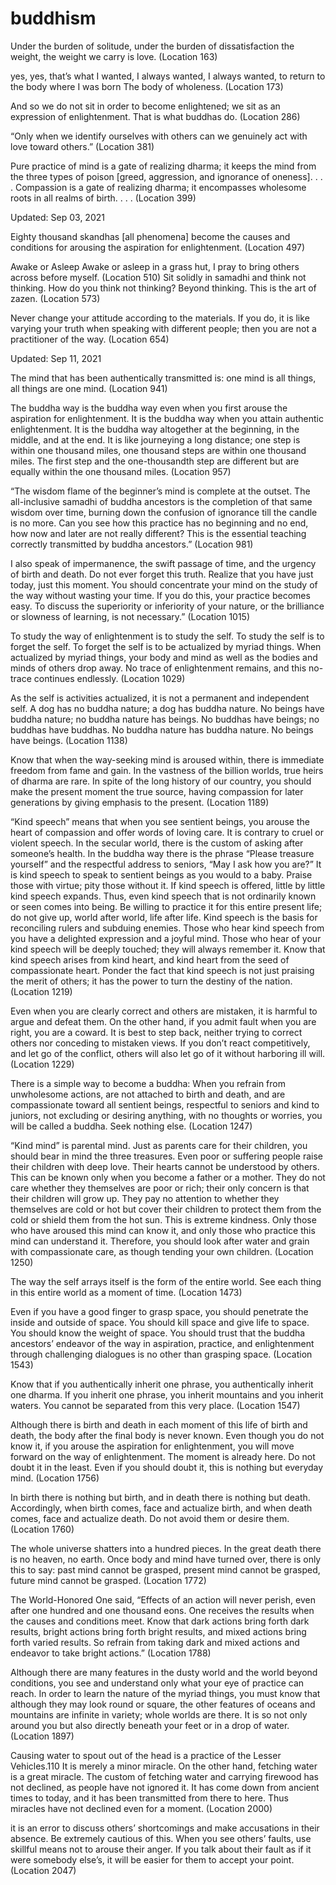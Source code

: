 # buddhism

Under the burden of solitude, under the burden of dissatisfaction the weight, the weight we carry is love. (Location 163)

yes, yes, that’s what I wanted, I always wanted, I always wanted, to return to the body where I was born The body of wholeness. (Location 173)

And so we do not sit in order to become enlightened; we sit as an expression of enlightenment. That is what buddhas do. (Location 286)

“Only when we identify ourselves with others can we genuinely act with love toward others.” (Location 381)

Pure practice of mind is a gate of realizing dharma; it keeps the mind from the three types of poison [greed, aggression, and ignorance of oneness]. . . . Compassion is a gate of realizing dharma; it encompasses wholesome roots in all realms of birth. . . . (Location 399)

Updated: Sep 03, 2021

Eighty thousand skandhas [all phenomena] become the causes and conditions for arousing the aspiration for enlightenment. (Location 497)

Awake or Asleep Awake or asleep in a grass hut, I pray to bring others across before myself. (Location 510)
Sit solidly in samadhi and think not thinking. How do you think not thinking? Beyond thinking. This is the art of zazen. (Location 573)

Never change your attitude according to the materials. If you do, it is like varying your truth when speaking with different people; then you are not a practitioner of the way. (Location 654)

Updated: Sep 11, 2021

The mind that has been authentically transmitted is: one mind is all things, all things are one mind. (Location 941)

The buddha way is the buddha way even when you first arouse the aspiration for enlightenment. It is the buddha way when you attain authentic enlightenment. It is the buddha way altogether at the beginning, in the middle, and at the end. It is like journeying a long distance; one step is within one thousand miles, one thousand steps are within one thousand miles. The first step and the one-thousandth step are different but are equally within the one thousand miles. (Location 957)

“The wisdom flame of the beginner’s mind is complete at the outset. The all-inclusive samadhi of buddha ancestors is the completion of that same wisdom over time, burning down the confusion of ignorance till the candle is no more. Can you see how this practice has no beginning and no end, how now and later are not really different? This is the essential teaching correctly transmitted by buddha ancestors.” (Location 981)

I also speak of impermanence, the swift passage of time, and the urgency of birth and death. Do not ever forget this truth. Realize that you have just today, just this moment. You should concentrate your mind on the study of the way without wasting your time. If you do this, your practice becomes easy. To discuss the superiority or inferiority of your nature, or the brilliance or slowness of learning, is not necessary.” (Location 1015)

To study the way of enlightenment is to study the self. To study the self is to forget the self. To forget the self is to be actualized by myriad things. When actualized by myriad things, your body and mind as well as the bodies and minds of others drop away. No trace of enlightenment remains, and this no-trace continues endlessly. (Location 1029)

As the self is activities actualized, it is not a permanent and independent self. A dog has no buddha nature; a dog has buddha nature. No beings have buddha nature; no buddha nature has beings. No buddhas have beings; no buddhas have buddhas. No buddha nature has buddha nature. No beings have beings. (Location 1138)

Know that when the way-seeking mind is aroused within, there is immediate freedom from fame and gain. In the vastness of the billion worlds, true heirs of dharma are rare. In spite of the long history of our country, you should make the present moment the true source, having compassion for later generations by giving emphasis to the present. (Location 1189)

“Kind speech” means that when you see sentient beings, you arouse the heart of compassion and offer words of loving care. It is contrary to cruel or violent speech. In the secular world, there is the custom of asking after someone’s health. In the buddha way there is the phrase “Please treasure yourself” and the respectful address to seniors, “May I ask how you are?” It is kind speech to speak to sentient beings as you would to a baby. Praise those with virtue; pity those without it. If kind speech is offered, little by little kind speech expands. Thus, even kind speech that is not ordinarily known or seen comes into being. Be willing to practice it for this entire present life; do not give up, world after world, life after life. Kind speech is the basis for reconciling rulers and subduing enemies. Those who hear kind speech from you have a delighted expression and a joyful mind. Those who hear of your kind speech will be deeply touched; they will always remember it. Know that kind speech arises from kind heart, and kind heart from the seed of compassionate heart. Ponder the fact that kind speech is not just praising the merit of others; it has the power to turn the destiny of the nation. (Location 1219)

Even when you are clearly correct and others are mistaken, it is harmful to argue and defeat them. On the other hand, if you admit fault when you are right, you are a coward. It is best to step back, neither trying to correct others nor conceding to mistaken views. If you don’t react competitively, and let go of the conflict, others will also let go of it without harboring ill will. (Location 1229)

There is a simple way to become a buddha: When you refrain from unwholesome actions, are not attached to birth and death, and are compassionate toward all sentient beings, respectful to seniors and kind to juniors, not excluding or desiring anything, with no thoughts or worries, you will be called a buddha. Seek nothing else. (Location 1247)

“Kind mind” is parental mind. Just as parents care for their children, you should bear in mind the three treasures. Even poor or suffering people raise their children with deep love. Their hearts cannot be understood by others. This can be known only when you become a father or a mother. They do not care whether they themselves are poor or rich; their only concern is that their children will grow up. They pay no attention to whether they themselves are cold or hot but cover their children to protect them from the cold or shield them from the hot sun. This is extreme kindness. Only those who have aroused this mind can know it, and only those who practice this mind can understand it. Therefore, you should look after water and grain with compassionate care, as though tending your own children. (Location 1250)

The way the self arrays itself is the form of the entire world. See each thing in this entire world as a moment of time. (Location 1473)

Even if you have a good finger to grasp space, you should penetrate the inside and outside of space. You should kill space and give life to space. You should know the weight of space. You should trust that the buddha ancestors’ endeavor of the way in aspiration, practice, and enlightenment through challenging dialogues is no other than grasping space. (Location 1543)

Know that if you authentically inherit one phrase, you authentically inherit one dharma. If you inherit one phrase, you inherit mountains and you inherit waters. You cannot be separated from this very place. (Location 1547)

Although there is birth and death in each moment of this life of birth and death, the body after the final body is never known. Even though you do not know it, if you arouse the aspiration for enlightenment, you will move forward on the way of enlightenment. The moment is already here. Do not doubt it in the least. Even if you should doubt it, this is nothing but everyday mind. (Location 1756)

In birth there is nothing but birth, and in death there is nothing but death. Accordingly, when birth comes, face and actualize birth, and when death comes, face and actualize death. Do not avoid them or desire them. (Location 1760)

The whole universe shatters into a hundred pieces. In the great death there is no heaven, no earth. Once body and mind have turned over, there is only this to say: past mind cannot be grasped, present mind cannot be grasped, future mind cannot be grasped. (Location 1772)

The World-Honored One said, “Effects of an action will never perish, even after one hundred and one thousand eons. One receives the results when the causes and conditions meet. Know that dark actions bring forth dark results, bright actions bring forth bright results, and mixed actions bring forth varied results. So refrain from taking dark and mixed actions and endeavor to take bright actions.” (Location 1788)

Although there are many features in the dusty world and the world beyond conditions, you see and understand only what your eye of practice can reach. In order to learn the nature of the myriad things, you must know that although they may look round or square, the other features of oceans and mountains are infinite in variety; whole worlds are there. It is so not only around you but also directly beneath your feet or in a drop of water. (Location 1897)

Causing water to spout out of the head is a practice of the Lesser Vehicles.110 It is merely a minor miracle. On the other hand, fetching water is a great miracle. The custom of fetching water and carrying firewood has not declined, as people have not ignored it. It has come down from ancient times to today, and it has been transmitted from there to here. Thus miracles have not declined even for a moment. (Location 2000)

it is an error to discuss others’ shortcomings and make accusations in their absence. Be extremely cautious of this. When you see others’ faults, use skillful means not to arouse their anger. If you talk about their fault as if it were somebody else’s, it will be easier for them to accept your point. (Location 2047)
